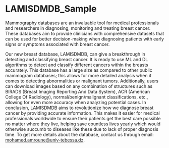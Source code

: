 # LAMISDMDB_Sample

Mammography databases are an invaluable tool for medical professionals and researchers in diagnosing, monitoring and treating breast cancer. These databases aim to provide clinicians with comprehensive datasets that can be used for better decision-making when diagnosing patients with early signs or symptoms associated with breast cancer. 

Our new breast database, LAMISDMDB, can give a breakthrough in detecting and classifying breast cancer. It is ready to use ML and DL algorithms to detect and classify different cancers within the breasts accurately. This database has a large size as compared to other public mammogram databases; this allows for more detailed analysis when it comes to detecting abnormalities or malignant tumors. Additionally, users can download images based on any combination of structures such as BIRADS (Breast Imaging Reporting And Data System), ACR (American College Of Radiology), normal/benign/malignant classifications, etc., allowing for even more accuracy when analyzing potential cases. 
In conclusion, LAMISDMDB aims to revolutionize how we diagnose breast cancer by providing accurate information. This makes it easier for medical professionals worldwide to ensure their patients get the best care possible no matter where they live, helping save countless lives yearly which would otherwise succumb to diseases like these due to lack of proper diagnosis time.
To get more details about the database, contact us through email: mohamed.amroune@univ-tebessa.dz.

